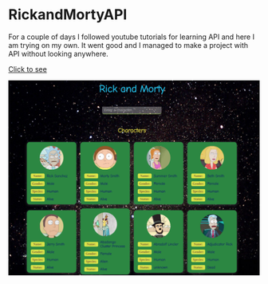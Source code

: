 # RickandMortyAPI

For a couple of days I followed youtube tutorials for learning API and here I am trying on my own. It went good and I managed to make a project with API without looking anywhere.

[Click to see](https://ayerdelen.github.io/RickandMortyAPI)

![.](ss.png)
